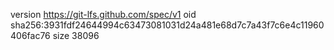version https://git-lfs.github.com/spec/v1
oid sha256:3931fdf24644994c63473081031d24a481e68d7c7a43f7c6e4c11960406fac76
size 38096
